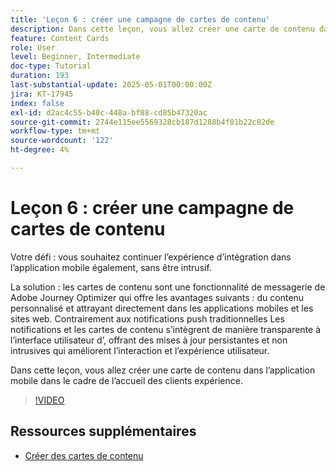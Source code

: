 ```yaml
---
title: 'Leçon 6 : créer une campagne de cartes de contenu'
description: Dans cette leçon, vous allez créer une carte de contenu dans l’application mobile dans le cadre de l’expérience de bienvenue des clients.
feature: Content Cards
role: User
level: Beginner, Intermediate
doc-type: Tutorial
duration: 193
last-substantial-update: 2025-05-01T00:00:00Z
jira: KT-17945
index: false
exl-id: d2ac4c55-b40c-448a-bf88-cd85b47320ac
source-git-commit: 2744e115ee5569328cb187d1288b4f01b22c82de
workflow-type: tm+mt
source-wordcount: '122'
ht-degree: 4%

---
```


# Leçon 6 : créer une campagne de cartes de contenu

Votre défi : vous souhaitez continuer l’expérience d’intégration dans l’application mobile également, sans être intrusif.

La solution : les cartes de contenu sont une fonctionnalité de messagerie de Adobe Journey Optimizer qui offre les avantages suivants :
du contenu personnalisé et attrayant directement dans les applications mobiles et les sites web. Contrairement aux notifications push traditionnelles
Les notifications et les cartes de contenu s’intègrent de manière transparente à l’interface utilisateur d’, offrant des mises à jour persistantes et non intrusives qui améliorent l’interaction et l’expérience utilisateur.

Dans cette leçon, vous allez créer une carte de contenu dans l’application mobile dans le cadre de l’accueil des clients
expérience.

>[!VIDEO](https://video.tv.adobe.com/v/3457973/?learn=on&enablevpops)

## Ressources supplémentaires

* [Créer des cartes de contenu](/help/channels/create-content-cards.md)
